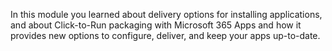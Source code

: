 In this module you learned about delivery options for installing applications, and about Click-to-Run packaging with Microsoft 365 Apps and how it provides new options to configure, deliver, and keep your apps up-to-date.